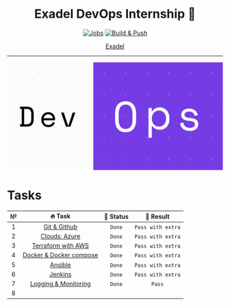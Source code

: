 <div align="center">

# Exadel DevOps Internship 🤘

[![Jobs](https://github.com/kh-elbrus/exadel_practices/actions/workflows/workflow.yml/badge.svg)](https://github.com/kh-elbrus/exadel_practices/actions/workflows/workflow.yml)
[![Build & Push](https://github.com/kh-elbrus/exadel_practices/actions/workflows/docker-image.yml/badge.svg)](https://github.com/kh-elbrus/exadel_practices/actions/workflows/docker-image.yml)

[Exadel](https://exadel.com/)

</div>

---
<div align="center">

![DevOps](./src/devops.gif)

</div>

# Tasks

|   №   |                    🔥 Task                    | 👀 Status |     🚩 Result      |
| :---: | :------------------------------------------: | :------: | :---------------: |
|   1   |      [Git & Github](./Task1/README.md)       |  `Done`  | `Pass with extra` |
|   2   |      [Clouds: Azure](./Task2/README.md)      |  `Done`  | `Pass with extra` |
|   3   |   [Terraform with AWS](./Task3/README.md)    |  `Done`  | `Pass with extra` |
|   4   | [Docker & Docker compose](./Task4/README.md) |  `Done`  | `Pass with extra` |
|   5   |         [Ansible](./Task5/README.md)         |  `Done`  | `Pass with extra` |
|   6   |         [Jenkins](./Task6/README.md)         |  `Done`  | `Pass with extra` |
|   7   |  [Logging & Monitoring](./Task7/README.md)   |  `Done`  |      `Pass`       |
|   8   |                                              |          |                   |
